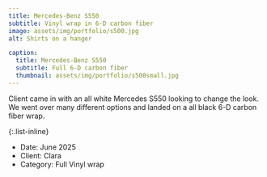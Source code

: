 ```yaml
---
title: Mercedes-Benz S550
subtitle: Vinyl wrap in 6-D carbon fiber
image: assets/img/portfolio/s500.jpg
alt: Shirts on a hanger

caption:
  title: Mercedes-Benz S550
  subtitle: Full 6-D carbon fiber
  thumbnail: assets/img/portfolio/s500small.jpg
---
```

Client came in with an all white Mercedes S550 looking to change the look. We went over many different options and landed on a all black 6-D carbon fiber wrap.  

{:.list-inline}
- Date: June 2025
- Client: Clara
- Category: Full Vinyl wrap 

